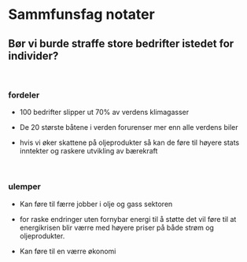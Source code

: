 # Sammfunsfag notater

## Bør vi burde straffe store bedrifter istedet for individer?

<br>

### fordeler

* 100 bedrifter slipper ut 70% av verdens klimagasser

* De 20 største båtene i verden forurenser mer enn alle verdens biler

* hvis vi øker skattene på oljeprodukter så kan de føre til høyere stats inntekter og raskere utvikling av bærekraft

<br>

### ulemper

* Kan føre til færre jobber i olje og gass sektoren

* for raske endringer uten fornybar energi til å støtte det vil føre til at energikrisen blir værre med høyere priser på både strøm og oljeprodukter.

* Kan føre til en værre økonomi